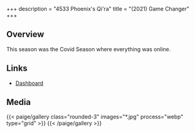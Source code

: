 +++
description = "4533 Phoenix's Qi'ra"
title = "(2021) Game Changer"
+++

## Overview

This season was the Covid Season where everything was online.

## Links

- [Dashboard](//github.com/4533-phoenix/FRC-Dashboard-2021)

## Media

{{< paige/gallery class="rounded-3" images="*.jpg" process="webp" type="grid"  >}}
{{< /paige/gallery >}}
